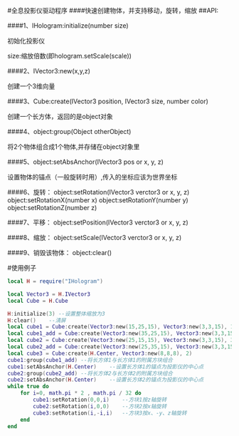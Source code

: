 #全息投影仪驱动程序
####快速创建物体，并支持移动，旋转，缩放
##API:

####1、IHologram:initialize(number size)

初始化投影仪

size:缩放倍数(即hologram.setScale(scale))

####2、IVector3:new(x,y,z)

创建一个3维向量

####3、Cube:create(IVector3 position, IVector3 size, number color)

创建一个长方体，返回的是object对象

####4、object:group(Object otherObject)

将2个物体组合成1个物体,并存储在object对象里

####5、object:setAbsAnchor(IVector3 pos or x, y, z)

设置物体的锚点（一般旋转时用）,传入的坐标应该为世界坐标

####6、旋转：
object:setRotation(IVector3 verctor3 or x, y, z)
object:setRotationX(number x)
object:setRotationY(number y)
object:setRotationZ(number z)

####7、平移：
object:setPosition(IVector3 verctor3 or x, y, z)

####8、缩放：
object:setScale(IVector3 verctor3 or x, y, z)

####9、销毁该物体：
object:clear()

#使用例子
````lua
local H = require("IHologram")

local Vector3 = H.IVector3
local Cube = H.Cube

H:initialize(3) --设置整体缩放为3
H:clear()    --清屏	
local cube1 = Cube:create(Vector3:new(15,25,15), Vector3:new(3,3,15), 1)	--创建长方体1
local cube1_add = Cube:create(Vector3:new(35,25,15), Vector3:new(3,3,15), 1)--创建长方体1的附属方块
local cube2 = Cube:create(Vector3:new(25,15,15), Vector3:new(3,3,15), 3)	--创建长方体2
local cube2_add = Cube:create(Vector3:new(25,35,15), Vector3:new(3,3,15), 3)--创建长方体2的附属方块
local cube3 = Cube:create(H.Center, Vector3:new(8,8,8), 2)                  --创建长方体3 (中心方块)
cube1:group(cube1_add) --将长方体1与长方体1的附属方块组合
cube1:setAbsAnchor(H.Center)	--设置长方体1的锚点为投影仪的中心点
cube2:group(cube2_add) --将长方体2与长方体2的附属方块组合
cube2:setAbsAnchor(H.Center)	--设置长方体2的锚点为投影仪的中心点
while true do
	for i=0, math.pi * 2 , math.pi / 32 do 
		cube1:setRotation(0,0,i)	--方块1按z轴旋转
		cube2:setRotation(i,0,0)	--方块2按x轴旋转
		cube3:setRotation(i,-i,i)   --方块3按x、-y、z轴旋转
	end
end	
````


